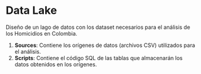 # Data Lake
Diseño de un lago de datos con los dataset necesarios para el análisis de los Homicidios en Colombia.

1. **Sources**: Contiene los orígenes de datos (archivos CSV) utilizados para el análisis.
2. **Scripts**: Contiene el código SQL de las tablas que almacenarán los datos obtenidos en los orígenes.
